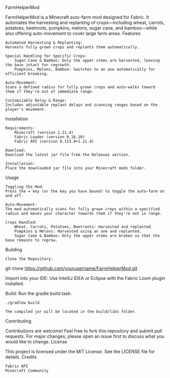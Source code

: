 FarmHelperMod

FarmHelperMod is a Minecraft auto-farm mod designed for Fabric. It automates the harvesting and replanting of crops—including wheat, carrots, potatoes, beetroots, pumpkins, melons, sugar cane, and bamboo—while also offering auto-movement to cover large farm areas.
Features

    Automated Harvesting & Replanting:
    Harvests fully grown crops and replants them automatically.

    Special Handling for Specific Crops:
        Sugar Cane & Bamboo: Only the upper stems are harvested, leaving the base intact for regrowth.
        Pumpkins, Melons, Bamboo: Switches to an axe automatically for efficient breaking.

    Auto-Movement:
    Scans a defined radius for fully grown crops and auto-walks toward them if they're out of immediate range.

    Customizable Delay & Range:
    Includes adjustable replant delays and scanning ranges based on the player's movement.

Installation

    Requirements:
        Minecraft (version 1.21.4)
        Fabric Loader (version 0.16.10)
        Fabric API (version 0.113.0+1.21.4)

    Download:
    Download the latest jar file from the Releases section.

    Installation:
    Place the downloaded jar file into your Minecraft mods folder.

Usage

    Toggling the Mod:
    Press the = key (or the key you have bound) to toggle the auto-farm on and off.

    Auto-Movement:
    The mod automatically scans for fully grown crops within a specified radius and moves your character towards them if they're not in range.

    Crops Handled:
        Wheat, Carrots, Potatoes, Beetroots: Harvested and replanted.
        Pumpkins & Melons: Harvested using an axe and replanted.
        Sugar Cane & Bamboo: Only the upper stems are broken so that the base remains to regrow.

Building

    Clone the Repository:

git clone https://github.com/yourusername/FarmHelperMod.git

Import into your IDE:
Use IntelliJ IDEA or Eclipse with the Fabric Loom plugin installed.

Build:
Run the gradle build task:

    ./gradlew build

    The compiled jar will be located in the build/libs folder.

Contributing

Contributions are welcome! Feel free to fork this repository and submit pull requests. For major changes, please open an issue first to discuss what you would like to change.
License

This project is licensed under the MIT License. See the LICENSE file for details.
Credits

    Fabric API
    Minecraft Community  
